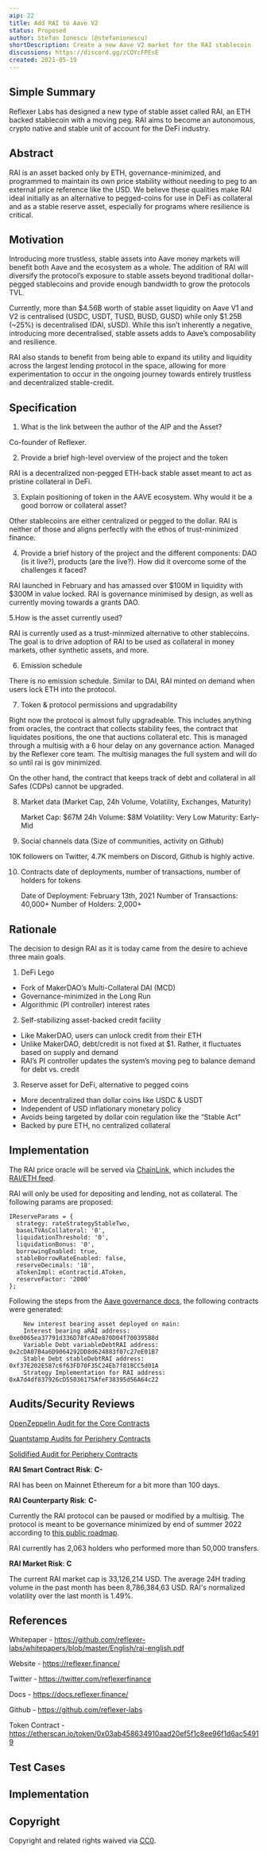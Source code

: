 ```yaml
---
aip: 22
title: Add RAI to Aave V2
status: Proposed
author: Stefan Ionescu (@stefanionescu)
shortDescription: Create a new Aave V2 market for the RAI stablecoin
discussions: https://discord.gg/zCQYcFPEsE
created: 2021-05-19
---
```


## Simple Summary

Reflexer Labs has designed a new type of stable asset called RAI, an ETH backed stablecoin with a moving peg. RAI aims to become an autonomous, crypto native and stable unit of account for the DeFi industry.

## Abstract

RAI is an asset backed only by ETH, governance-minimized, and programmed to maintain its own price stability without needing to peg to an external price reference like the USD. We believe these qualities make RAI ideal initially as an alternative to pegged-coins for use in DeFi as collateral and as a stable reserve asset, especially for programs where resilience is critical.

## Motivation

Introducing more trustless, stable assets into Aave money markets will benefit both Aave and the ecosystem as a whole. The addition of RAI will diversify the protocol’s exposure to stable assets beyond traditional dollar-pegged stablecoins and provide enough bandwidth to grow the protocols TVL.

Currently, more than $4.56B worth of stable asset liquidity on Aave V1 and V2 is centralised (USDC, USDT, TUSD, BUSD, GUSD) while only $1.25B (~25%) is decentralised (DAI, sUSD). While this isn’t inherently a negative, introducing more decentralised, stable assets adds to Aave’s composability and resilience.

RAI also stands to benefit from being able to expand its utility and liquidity across the largest lending protocol in the space, allowing for more experimentation to occur in the ongoing journey towards entirely trustless and decentralized stable-credit.

## Specification

1. What is the link between the author of the AIP and the Asset?

Co-founder of Reflexer.

2. Provide a brief high-level overview of the project and the token

RAI is a decentralized non-pegged ETH-back stable asset meant to act as pristine collateral in DeFi.

3. Explain positioning of token in the AAVE ecosystem. Why would it be a good borrow or collateral asset?

Other stablecoins are either centralized or pegged to the dollar. RAI is neither of those and aligns perfectly with the ethos of trust-minimized finance.

4. Provide a brief history of the project and the different components: DAO (is it live?), products (are the live?). How did it overcome some of the challenges it faced?

RAI launched in February and has amassed over $100M in liquidity with $300M in value locked. RAI is governance minimised by design, as well as currently moving towards a grants DAO.

5.How is the asset currently used?

RAI is currently used as a trust-minmized alternative to other stablecoins. The goal is to drive adoption of RAI to be used as collateral in money markets, other synthetic assets, and more.

6. Emission schedule

There is no emission schedule. Similar to DAI, RAI minted on demand when users lock ETH into the protocol.

7. Token & protocol permissions and upgradability

Right now the protocol is almost fully upgradeable. This includes anything from oracles, the contract that collects stability fees, the contract that liquidates positions, the one that auctions collateral etc. This is managed through a multisig with a 6 hour delay on any governance action. Managed by the Reflexer core team. The multisig manages the full system and will do so until rai is gov minimized.

On the other hand, the contract that keeps track of debt and collateral in all Safes (CDPs) cannot be upgraded.

8. Market data (Market Cap, 24h Volume, Volatility, Exchanges, Maturity)

    Market Cap: $67M
    24h Volume: $8M
    Volatility: Very Low
    Maturity: Early-Mid

9. Social channels data (Size of communities, activity on Github)

10K followers on Twitter, 4.7K members on Discord, Github is highly active.

10. Contracts date of deployments, number of transactions, number of holders for tokens

    Date of Deployment: February 13th, 2021
    Number of Transactions: 40,000+
    Number of Holders: 2,000+

## Rationale

The decision to design RAI as it is today came from the desire to achieve three main goals.

1. DeFi Lego

- Fork of MakerDAO’s Multi-Collateral DAI (MCD)
- Governance-minimized in the Long Run
- Algorithmic (PI controller) interest rates

2. Self-stabilizing asset-backed credit facility

- Like MakerDAO, users can unlock credit from their ETH
- Unlike MakerDAO, debt/credit is not fixed at $1. Rather, it fluctuates based on supply and demand
- RAI’s PI controller updates the system’s moving peg to balance demand for debt vs. credit

3. Reserve asset for DeFi, alternative to pegged coins

- More decentralized than dollar coins like USDC & USDT
- Independent of USD inflationary monetary policy
- Avoids being targeted by dollar coin regulation like the “Stable Act”
- Backed by pure ETH, no centralized collateral

## Implementation

The RAI price oracle will be served via [ChainLink](https://chain.link/), which includes the [RAI/ETH feed](https://docs.chain.link/docs/ethereum-addresses).

RAI will only be used for depositing and lending, not as collateral. The following params are proposed:

```
IReserveParams = {
  strategy: rateStrategyStableTwo,
  baseLTVAsCollateral: '0',
  liquidationThreshold: '0',
  liquidationBonus: '0',
  borrowingEnabled: true,
  stableBorrowRateEnabled: false,
  reserveDecimals: '18',
  aTokenImpl: eContractid.AToken,
  reserveFactor: '2000'
};
```

Following the steps from the [Aave governance docs](https://docs.aave.com/developers/protocol-governance/governance/propose-your-token-as-new-aave-asset), the following contracts were generated:

```
    New interest bearing asset deployed on main:
    Interest bearing aRAI address: 0xe0065ea37791d336D78fcA0e870D04f700395B8d
    Variable Debt variableDebtRAI address: 0x2cDA07B4a6D9064292DD8d624883f07c27eE01B7
    Stable Debt stableDebtRAI address: 0xf37E202E587c6f63FD70F35C24Eb7f818CC5d01A
    Strategy Implementation for RAI address: 0xA7d4df837926cD55036175AfeF38395d56A64c22
```

## Audits/Security Reviews

[OpenZeppelin Audit for the Core Contracts](https://github.com/reflexer-labs/geb-audits/tree/master/open-zeppelin/core-contracts)

[Quantstamp Audits for Periphery Contracts](https://github.com/reflexer-labs/geb-audits/tree/master/quantstamp/helper-contracts)

[Solidified Audit for Periphery Contracts](https://github.com/reflexer-labs/geb-audits/tree/master/solidified/helper-contracts)

**RAI Smart Contract Risk**: **C-**

RAI has been on Mainnet Ethereum for a bit more than 100 days.

**RAI Counterparty Risk**: **C-**

Currently the RAI protocol can be paused or modified by a multisig. The protocol is meant to be governance minimized by end of summer 2022 according to [this public roadmap](https://docs.reflexer.finance/ungovernance/governance-minimization-guide#4-governance-minimization-levels).

RAI currently has 2,063 holders who performed more than 50,000 transfers.

**RAI Market Risk**: **C**

The current RAI market cap is 33,126,214 USD. The average 24H trading volume in the past month has been 8,786,384,63 USD. RAI's normalized volatility over the last month is 1.49%.

## References

Whitepaper - https://github.com/reflexer-labs/whitepapers/blob/master/English/rai-english.pdf

Website - https://reflexer.finance/

Twitter - https://twitter.com/reflexerfinance

Docs - https://docs.reflexer.finance/

Github - https://github.com/reflexer-labs

Token Contract - https://etherscan.io/token/0x03ab458634910aad20ef5f1c8ee96f1d6ac54919

## Test Cases

## Implementation

## Copyright

Copyright and related rights waived via [CC0](https://creativecommons.org/publicdomain/zero/1.0/).
